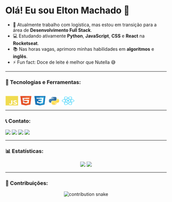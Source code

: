# Olá! Eu sou Elton Machado 👋

- 🔭 Atualmente trabalho com logística, mas estou em transição para a área de **Desenvolvimento Full Stack**.
- 💻 Estudando ativamente **Python**, **JavaScript**, **CSS** e **React** na **Rocketseat**.
- 📚 Nas horas vagas, aprimoro minhas habilidades em **algoritmos** e **inglês**.
- ⚡ Fun fact: Doce de leite é melhor que Nutella 😅

---

### 🚀 Tecnologias e Ferramentas:

<div style="display: inline_block"><br>
  <img align="center" alt="elto-Js" height="30" width="40" src="https://raw.githubusercontent.com/devicons/devicon/master/icons/javascript/javascript-plain.svg">
  <img align="center" alt="elto-HTML" height="30" width="40" src="https://raw.githubusercontent.com/devicons/devicon/master/icons/html5/html5-original.svg">
  <img align="center" alt="elto-CSS" height="30" width="40" src="https://raw.githubusercontent.com/devicons/devicon/master/icons/css3/css3-original.svg">
  <img align="center" alt="elto-Python" height="30" width="40" src="https://raw.githubusercontent.com/devicons/devicon/master/icons/python/python-original.svg">
  <img align="center" alt="elto-React" height="30" width="40" src="https://raw.githubusercontent.com/devicons/devicon/master/icons/react/react-original.svg">
</div>

---

### 📞 Contato:

<div> 
  <a href="https://instagram.com/eltomachado" target="_blank"><img src="https://img.shields.io/badge/-Instagram-%23E4405F?style=for-the-badge&logo=instagram&logoColor=white" target="_blank"></a>
  <a href="https://api.whatsapp.com/send?phone=5547996072509&text=Ol%C3%A1!%20Vim%20pelo%20github" target="_blank"><img src="https://img.shields.io/badge/WhatsApp-25D366?style=for-the-badge&logo=whatsapp&logoColor=white" target="_blank"></a>
  <a href="mailto:ephidelly@gmail.com"><img src="https://img.shields.io/badge/-Gmail-%23333?style=for-the-badge&logo=gmail&logoColor=white" target="_blank"></a>
  <a href="https://www.linkedin.com/in/eltonmdb/" target="_blank"><img src="https://img.shields.io/badge/-LinkedIn-%230077B5?style=for-the-badge&logo=linkedin&logoColor=white" target="_blank"></a>
</div>

---

### 📊 Estatísticas:

<p align="center">
  <img height="180em" src="https://github-readme-stats.vercel.app/api?username=eltomachado&show_icons=true&theme=dark&include_all_commits=true&count_private=true" />
  <img height="180em" src="https://github-readme-stats.vercel.app/api/top-langs/?username=eltomachado&layout=compact&langs_count=7&theme=dark" />
</p>

---

### 🌟 Contribuições:

<p align="center">
  <img src="https://github.com/eltomachado/eltomachado/blob/output/github-contribution-grid-snake.svg" alt="contribution snake" />
</p>
